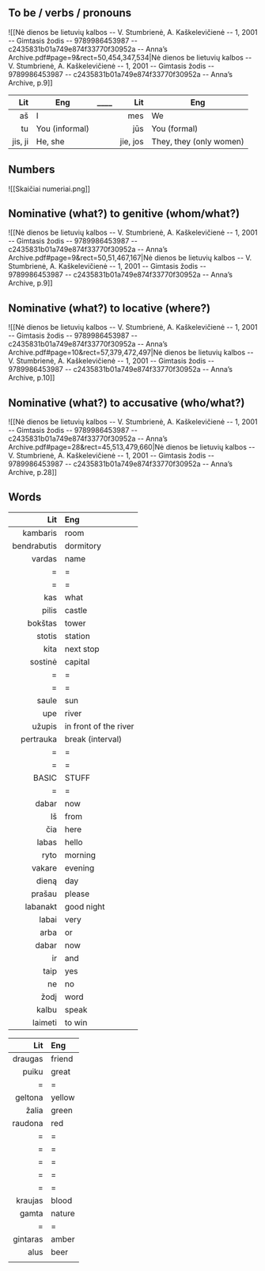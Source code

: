## To be / verbs / pronouns

![[Nė dienos be lietuvių kalbos -- V. Stumbrienė, A. Kaškelevičienė -- 1, 2001 -- Gimtasis žodis -- 9789986453987 -- c2435831b01a749e874f33770f30952a -- Anna’s Archive.pdf#page=9&rect=50,454,347,534|Nė dienos be lietuvių kalbos -- V. Stumbrienė, A. Kaškelevičienė -- 1, 2001 -- Gimtasis žodis -- 9789986453987 -- c2435831b01a749e874f33770f30952a -- Anna’s Archive, p.9]]

|     Lit | Eng            | ____ |      Lit | Eng                     |
| ------: | -------------- | ---- | -------: | ----------------------- |
|      aš | I              |      |      mes | We                      |
|      tu | You (informal) |      |      jūs | You (formal)            |
| jis, ji | He, she        |      | jie, jos | They, they (only women) |

## Numbers

![[Skaičiai numeriai.png]]

## Nominative (what?) to genitive (whom/what?)

![[Nė dienos be lietuvių kalbos -- V. Stumbrienė, A. Kaškelevičienė -- 1, 2001 -- Gimtasis žodis -- 9789986453987 -- c2435831b01a749e874f33770f30952a -- Anna’s Archive.pdf#page=9&rect=50,51,467,167|Nė dienos be lietuvių kalbos -- V. Stumbrienė, A. Kaškelevičienė -- 1, 2001 -- Gimtasis žodis -- 9789986453987 -- c2435831b01a749e874f33770f30952a -- Anna’s Archive, p.9]]

## Nominative (what?) to locative (where?)

![[Nė dienos be lietuvių kalbos -- V. Stumbrienė, A. Kaškelevičienė -- 1, 2001 -- Gimtasis žodis -- 9789986453987 -- c2435831b01a749e874f33770f30952a -- Anna’s Archive.pdf#page=10&rect=57,379,472,497|Nė dienos be lietuvių kalbos -- V. Stumbrienė, A. Kaškelevičienė -- 1, 2001 -- Gimtasis žodis -- 9789986453987 -- c2435831b01a749e874f33770f30952a -- Anna’s Archive, p.10]]

## Nominative (what?) to accusative (who/what?)

![[Nė dienos be lietuvių kalbos -- V. Stumbrienė, A. Kaškelevičienė -- 1, 2001 -- Gimtasis žodis -- 9789986453987 -- c2435831b01a749e874f33770f30952a -- Anna’s Archive.pdf#page=28&rect=45,513,479,660|Nė dienos be lietuvių kalbos -- V. Stumbrienė, A. Kaškelevičienė -- 1, 2001 -- Gimtasis žodis -- 9789986453987 -- c2435831b01a749e874f33770f30952a -- Anna’s Archive, p.28]]

## Words

|                                                    Lit | Eng                                                    |
| ------------------------------------------------------:|:------------------------------------------------------ |
|                                               kambaris | room                                                   |
|                                            bendrabutis | dormitory                                              |
|                                                 vardas | name                                                   |
|                                                      = | =                                                      |
|                                                      = | =                                                      |
|                                                    kas | what                                                   |
|                                                  pilis | castle                                                 |
|                                                bokštas | tower                                                  |
|                                                 stotis | station                                                |
|                                                   kita | next stop                                              |
|                                                sostinė | capital                                                |
|                                                      = | =                                                      |
|                                                      = | =                                                      |
|                                                  saule | sun                                                    |
|                                                    upe | river                                                  |
|                                                 užupis | in front of the river                                  |
|                                              pertrauka | break (interval)                                       |
|                                                      = | =                                                      |
|                                                      = | =                                                      |
| <font style="color: var(--neutral-green)">BASIC</font> | <font style="color: var(--neutral-green)">STUFF</font> |
|                                                      = | =                                                      |
|                                                  dabar | now                                                    |
|                                                     Iš | from                                                   |
|                                                    čia | here                                                   |
|                                                  labas | hello                                                  |
|                                                   ryto | morning                                                |
|                                                 vakare | evening                                                |
|                                                  dieną | day                                                    |
|                                                 prašau | please                                                 |
|                                               labanakt | good night                                             |
|                                                  labai | very                                                   |
|                                                   arba | or                                                     |
|                                                  dabar | now                                                    |
|                                                     ir | and                                                    |
|                                                   taip | yes                                                    |
|                                                     ne | no                                                     |
|                                                   žodį | word                                                   |
|                                                  kalbu | speak                                                  |
|                                                laimeti | to win                                                 |

|      Lit | Eng    |
| --------:|:------ |
|  draugas | friend |
|    puiku | great  |
|        = | =      |
|  geltona | yellow |
|    žalia | green  |
|  raudona | red    |
|        = | =      |
|        = | =      |
|        = | =      |
|        = | =      |
|        = | =      |
|  kraujas | blood  |
|    gamta | nature |
|        = | =      |
| gintaras | amber  |
|     alus | beer   |
|          |        |
